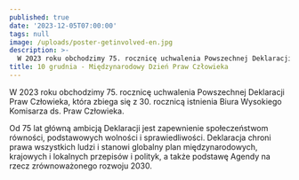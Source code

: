 ```yaml
---
published: true
date: '2023-12-05T07:00:00'
tags: null
image: /uploads/poster-getinvolved-en.jpg
description: >-
  W 2023 roku obchodzimy 75. rocznicę uchwalenia Powszechnej Deklaracji Praw Człowieka, która zbiega się z 30. rocznicą istnienia Biura Wysokiego Komisarza ds. Praw Człowieka.
title: 10 grudnia - Międzynarodowy Dzień Praw Człowieka
---
```


W 2023 roku obchodzimy 75. rocznicę uchwalenia Powszechnej Deklaracji Praw Człowieka, która zbiega się z 30. rocznicą istnienia Biura Wysokiego Komisarza ds. Praw Człowieka.

Od 75 lat główną ambicją Deklaracji jest zapewnienie społeczeństwom równości, podstawowych wolności i sprawiedliwości. Deklaracja chroni prawa wszystkich ludzi i stanowi globalny plan międzynarodowych, krajowych i lokalnych przepisów i polityk, a także podstawę Agendy na rzecz zrównoważonego rozwoju 2030.
